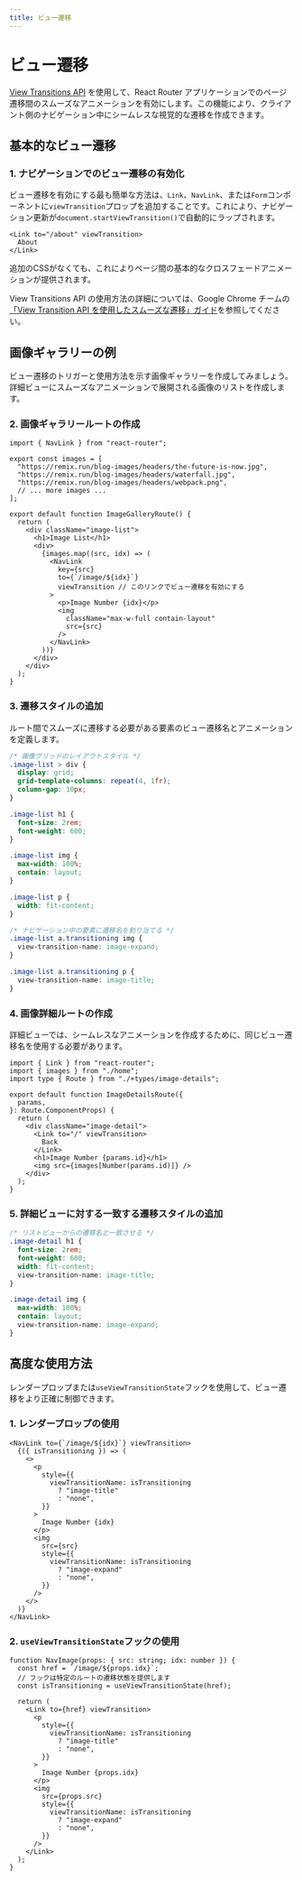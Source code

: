 ```yaml
---
title: ビュー遷移
---
```


# ビュー遷移

[View Transitions API][view-transitions-api] を使用して、React Router アプリケーションでのページ遷移間のスムーズなアニメーションを有効にします。この機能により、クライアント側のナビゲーション中にシームレスな視覚的な遷移を作成できます。

## 基本的なビュー遷移

### 1. ナビゲーションでのビュー遷移の有効化

ビュー遷移を有効にする最も簡単な方法は、`Link`、`NavLink`、または`Form`コンポーネントに`viewTransition`プロップを追加することです。これにより、ナビゲーション更新が`document.startViewTransition()`で自動的にラップされます。

```tsx
<Link to="/about" viewTransition>
  About
</Link>
```

追加のCSSがなくても、これによりページ間の基本的なクロスフェードアニメーションが提供されます。

View Transitions API の使用方法の詳細については、Google Chrome チームの[「View Transition API を使用したスムーズな遷移」ガイド][view-transitions-guide]を参照してください。

## 画像ギャラリーの例

ビュー遷移のトリガーと使用方法を示す画像ギャラリーを作成してみましょう。詳細ビューにスムーズなアニメーションで展開される画像のリストを作成します。

### 2. 画像ギャラリールートの作成

```tsx filename=routes/image-gallery.tsx
import { NavLink } from "react-router";

export const images = [
  "https://remix.run/blog-images/headers/the-future-is-now.jpg",
  "https://remix.run/blog-images/headers/waterfall.jpg",
  "https://remix.run/blog-images/headers/webpack.png",
  // ... more images ...
];

export default function ImageGalleryRoute() {
  return (
    <div className="image-list">
      <h1>Image List</h1>
      <div>
        {images.map((src, idx) => (
          <NavLink
            key={src}
            to={`/image/${idx}`}
            viewTransition // このリンクでビュー遷移を有効にする
          >
            <p>Image Number {idx}</p>
            <img
              className="max-w-full contain-layout"
              src={src}
            />
          </NavLink>
        ))}
      </div>
    </div>
  );
}
```

### 3. 遷移スタイルの追加

ルート間でスムーズに遷移する必要がある要素のビュー遷移名とアニメーションを定義します。

```css filename=app.css
/* 画像グリッドのレイアウトスタイル */
.image-list > div {
  display: grid;
  grid-template-columns: repeat(4, 1fr);
  column-gap: 10px;
}

.image-list h1 {
  font-size: 2rem;
  font-weight: 600;
}

.image-list img {
  max-width: 100%;
  contain: layout;
}

.image-list p {
  width: fit-content;
}

/* ナビゲーション中の要素に遷移名を割り当てる */
.image-list a.transitioning img {
  view-transition-name: image-expand;
}

.image-list a.transitioning p {
  view-transition-name: image-title;
}
```

### 4. 画像詳細ルートの作成

詳細ビューでは、シームレスなアニメーションを作成するために、同じビュー遷移名を使用する必要があります。

```tsx filename=routes/image-details.tsx
import { Link } from "react-router";
import { images } from "./home";
import type { Route } from "./+types/image-details";

export default function ImageDetailsRoute({
  params,
}: Route.ComponentProps) {
  return (
    <div className="image-detail">
      <Link to="/" viewTransition>
        Back
      </Link>
      <h1>Image Number {params.id}</h1>
      <img src={images[Number(params.id)]} />
    </div>
  );
}
```

### 5. 詳細ビューに対する一致する遷移スタイルの追加

```css filename=app.css
/* リストビューからの遷移名と一致させる */
.image-detail h1 {
  font-size: 2rem;
  font-weight: 600;
  width: fit-content;
  view-transition-name: image-title;
}

.image-detail img {
  max-width: 100%;
  contain: layout;
  view-transition-name: image-expand;
}
```

## 高度な使用方法

レンダープロップまたは`useViewTransitionState`フックを使用して、ビュー遷移をより正確に制御できます。

### 1. レンダープロップの使用

```tsx filename=routes/image-gallery.tsx
<NavLink to={`/image/${idx}`} viewTransition>
  {({ isTransitioning }) => (
    <>
      <p
        style={{
          viewTransitionName: isTransitioning
            ? "image-title"
            : "none",
        }}
      >
        Image Number {idx}
      </p>
      <img
        src={src}
        style={{
          viewTransitionName: isTransitioning
            ? "image-expand"
            : "none",
        }}
      />
    </>
  )}
</NavLink>
```

### 2. `useViewTransitionState`フックの使用

```tsx filename=routes/image-gallery.tsx
function NavImage(props: { src: string; idx: number }) {
  const href = `/image/${props.idx}`;
  // フックは特定のルートの遷移状態を提供します
  const isTransitioning = useViewTransitionState(href);

  return (
    <Link to={href} viewTransition>
      <p
        style={{
          viewTransitionName: isTransitioning
            ? "image-title"
            : "none",
        }}
      >
        Image Number {props.idx}
      </p>
      <img
        src={props.src}
        style={{
          viewTransitionName: isTransitioning
            ? "image-expand"
            : "none",
        }}
      />
    </Link>
  );
}
```

[view-transitions-api]: https://developer.mozilla.org/en-US/docs/Web/API/ViewTransition
[view-transitions-guide]: https://developer.chrome.com/docs/web-platform/view-transitions


